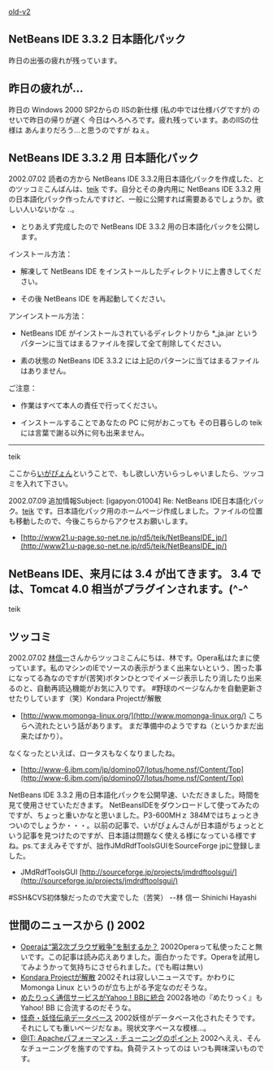 [old-v2](ig020702-orig.html)

## NetBeans IDE 3.3.2 日本語化パック

昨日の出張の疲れが残っています。


## 昨日の疲れが…

昨日の Windows 2000 SP2からの IISの新仕様 (私の中では仕様バグですが) のせいで昨日の帰りが遅く 今日はへろへろです。疲れ残っています。あのIISの仕様は あんまりだろう…と思うのですが ねぇ。

## NetBeans IDE 3.3.2 用 日本語化パック

2002.07.02 読者の方から NetBeans IDE 3.3.2用日本語化パックを作成した、とのツッコミこんばんは、[teik](http://www21.u-page.so-net.ne.jp/rd5/teik/NetBeansIDE_jp/) です。自分とその身内用に NetBeans IDE 3.3.2 用の日本語化パック作ったんですけど、一般に公開すれば需要あるでしょうか。欲しい人いないかな ..。

* とりあえず完成したので NetBeans IDE 3.3.2 用の日本語化パックを公開します。

インストール方法：

* 解凍して NetBeans IDE をインストールしたディレクトリに上書きしてください。
  
* その後 NetBeans IDE を再起動してください。

アンインストール方法：

* NetBeans IDE がインストールされているディレクトリから *_ja.jar というパターンに当てはまるファイルを探して全て削除してください。
  
* 素の状態の NetBeans IDE 3.3.2 には上記のパターンに当てはまるファイルはありません。

ご注意：

* 作業はすべて本人の責任で行ってください。
  
* インストールすることであなたの PC に何がおこっても その日暮らしの teik
  には言葉で謝る以外に何も出来ません。

-----
teik

ここから[いがぴょん](http://www.igapyon.jp/igapyon/diary/memo/memoigapyon.html)ということで、もし欲しい方いらっしゃいましたら、ツッコミを入れて下さい。

2002.07.09 追加情報Subject: [igapyon:01004] Re: NetBeans IDE日本語化パック。[teik](http://www21.u-page.so-net.ne.jp/rd5/teik/NetBeansIDE_jp/) です。日本語化パック用のホームページ作成しました。ファイルの位置も移動したので、今後こちらからアクセスお願いします。

* [http://www21.u-page.so-net.ne.jp/rd5/teik/NetBeansIDE_jp/](http://www21.u-page.so-net.ne.jp/rd5/teik/NetBeansIDE_jp/)

NetBeans IDE、来月には 3.4 が出てきます。
3.4 では、Tomcat 4.0 相当がプラグインされます。(^-^
-----
teik

## ツッコミ

2002.07.02 [林信一](http://www.angelwaltz.net/)さんからツッコミこんにちは、林です。Opera私はたまに使っています。私のマシンのIEでソースの表示がうまく出来ないという、困った事になってる為なのですが(苦笑)ボタンひとつでイメージ表示したり消したり出来るのと、自動再読込機能がお気に入りです。
#野球のページなんかを自動更新させたりしています（笑）Kondara Projectが解散

* [http://www.momonga-linux.org/](http://www.momonga-linux.org/)
  こちらへ流れたという話があります。
  まだ準備中のようですね（というかまだ出来たばかり）。

なくなったといえば、ロータスもなくなりましたね。

* [http://www-6.ibm.com/jp/domino07/lotus/home.nsf/Content/Top](http://www-6.ibm.com/jp/domino07/lotus/home.nsf/Content/Top)

NetBeans IDE 3.3.2 用の日本語化パックを公開早速、いただきました。時間を見て使用させていただきます。
NetBeansIDEをダウンロードして使ってみたのですが、ちょっと重いかなと思いました。P3-600MHｚ
384Mではちょっときついのでしょうか・・・。以前の記事で、いがぴょんさんが日本語がちょっとという記事を見つけたのですが、日本語は問題なく使える様になっている様ですね。ps.てまえみそですが、拙作JMdRdfToolsGUIをSourceForge jpに登録しました。

* JMdRdfToolsGUI
  [http://sourceforge.jp/projects/jmdrdftoolsgui/](http://sourceforge.jp/projects/jmdrdftoolsgui/)

#SSH&CVS初体験だったので大変でした（苦笑）
--林 信一 Shinichi Hayashi

## 世間のニュースから () 2002

* [Operaは“第2次ブラウザ戦争”を制するか？](http://www.zdnet.co.jp/news/0207/01/ne00_opera.html)  2002Operaって私使ったこと無いです。この記事は読み応えありました。面白かったです。Operaを試用してみようかって気持ちにさせられました。(でも暇は無い)
* [Kondara Projectが解散](http://www.zdnet.co.jp/news/0207/01/njbt_02.html)  2002それは寂しいニュースです。かわりに Momonga Linux というのが立ち上がる予定なのだそうな。
* [めたりっく通信サービスがYahoo！BBに統合](http://www.zdnet.co.jp/news/0207/01/njbt_08.html)  2002各地の『めたりっく』も Yahoo! BB に合流するのだそうな。
* [怪奇・妖怪伝承データベース](http://asagi1.nichibun.ac.jp/youkaidb/)  2002妖怪がデータベース化されたそうです。それにしても重いページだなぁ。現状文字ベースな模様…。
* [@IT: Apacheパフォーマンス・チューニングのポイント](http://www.atmarkit.co.jp/flinux/rensai/apache15/apache15a.html)  2002へええ、そんなチューニングを施すのですね。負荷テストってのは いつも興味深いものです。